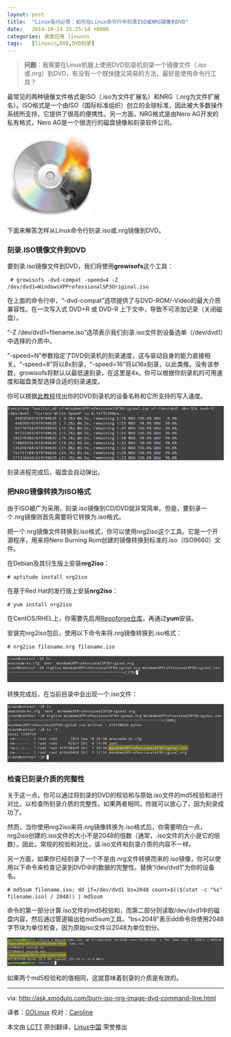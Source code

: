 ```yaml
---
layout: post
title:	"Linux有问必答：如何在Linux命令行中刻录ISO或NRG镜像到DVD"
date:	2014-10-24 15:25:14 +0800 
categories:	桌面应用 linuxcn 
tags:	[linuxcn,DVD,DVD刻录]
---
```




> 
> **问题**：我需要在Linux机器上使用DVD刻录机刻录一个镜像文件（.iso或.nrg）到DVD，有没有一个既快捷又简易的方法，最好是使用命令行工具？
> 
> 
> 


最常见的两种镜像文件格式是ISO（.iso为文件扩展名）和NRG（.nrg为文件扩展名）。ISO格式是一个由ISO（国际标准组织）创立的全球标准，因此被大多数操作系统所支持，它提供了很高的便携性。另一方面，NRG格式是由Nero AG开发的私有格式，Nero AG是一个很流行的磁盘镜像和刻录软件公司。


![](/Asserts/Images/album/201410/24/152523b7yb93kk2kyjbx19.jpg)


下面来解答怎样从Linux命令行刻录.iso或.nrg镜像到DVD。


### 刻录.ISO镜像文件到DVD


要刻录.iso镜像文件到DVD，我们将使用**growisofs**这个工具：



```
 # growisofs -dvd-compat -speed=4 -Z /dev/dvd1=WindowsXPProfessionalSP3Original.iso 

```

在上面的命令行中，“-dvd-compat”选项提供了与DVD-ROM/-Video的最大介质兼容性。在一次写入式 DVD+R 或 DVD-R 上下文中，导致不可添加记录（关闭磁盘）。


“-Z /dev/dvd1=filename.iso”选项表示我们刻录.iso文件到设备选单（/dev/dvd1）中选择的介质中。


“-speed=N”参数指定了DVD刻录机的刻录速度，这与驱动自身的能力直接相关。“-speed=8”将以8x刻录，“-speed=16”将以16x刻录，以此类推。没有该参数，growisofs将默认以最低速刻录，在这里是4x。你可以根据你刻录机的可用速度和磁盘类型选择合适的刻录速度。


你可以根据[此教程](http://linux.cn/article-4081-1.html)找出你的DVD刻录机的设备名称和它所支持的写入速度。


![](/Asserts/Images/album/201410/24/152526qh5kxvoh5hlh22ik.jpg)


刻录进程完成后，磁盘会自动弹出。


### 把NRG镜像转换为ISO格式


由于ISO被广为采用，刻录.iso镜像到CD/DVD就非常简单。但是，要刻录一个.nrg镜像则首先需要将它转换为.iso格式。


把一个.nrg镜像文件转换到.iso格式，你可以使用nrg2iso这个工具。它是一个开源程序，用来将Nero Burning Rom创建的镜像转换到标准的.iso（ISO9660）文件。


在Debian及其衍生版上安装**nrg2iso**：



```
# aptitude install nrg2iso

```

在基于Red Hat的发行版上安装**nrg2iso**：



```
# yum install nrg2iso 

```

在CentOS/RHEL上，你需要先启用[Repoforge仓库](http://xmodulo.com/how-to-set-up-rpmforge-repoforge-repository-on-centos.html)，再通过**yum**安装。


安装完nrg2iso包后，使用以下命令来将.nrg镜像转换到.iso格式：



```
# nrg2iso filename.nrg filename.iso 

```

![](/Asserts/Images/album/201410/24/152527nvmvk7ymkqupk7jb.jpg)


转换完成后，在当前目录中会出现一个.iso文件：


![](/Asserts/Images/album/201410/24/152530s0rrmharceeav18t.jpg)


### 检查已刻录介质的完整性


关于这一点，你可以通过将刻录的DVD的校验和与原始.iso文件的md5校验和进行对比，以检查所刻录介质的完整性。如果两者相同，你就可以放心了，因为刻录成功了。


然而，当你使用nrg2iso来将.nrg镜像转换为.iso格式后，你需要明白一点，nrg2iso创建的.iso文件的大小不是2048的倍数（通常，.iso文件的大小是它的倍数）。因此，常规的校验和对比，该.iso文件和刻录介质的内容不一样。


另一方面，如果你已经刻录了一个不是由.nrg文件转换而来的.iso镜像，你可以使用以下命令来检查记录到DVD中的数据的完整性。替换“/dev/dvd1”为你的设备名。



```
# md5sum filename.iso; dd if=/dev/dvd1 bs=2048 count=$(($(stat -c "%s" filename.iso) / 2048)) | md5sum 

```

命令的第一部分计算.iso文件的md5校验和，而第二部分则读取/dev/dvd1中的磁盘内容，然后通过管道输出给md5sum工具。“bs=2048”表示dd命令将使用2048字节块为单位检查，因为原始iso文件以2048为单位划分。


![](/Asserts/Images/album/201410/24/152532tcy2minymcz42zcc.jpg)


如果两个md5校验和的值相同，这就意味着刻录的介质是有效的。




---


via: <http://ask.xmodulo.com/burn-iso-nrg-image-dvd-command-line.html>


译者：[GOLinux](https://github.com/GOLinux) 校对：[Caroline](https://github.com/carolinewuyan)


本文由 [LCTT](https://github.com/LCTT/TranslateProject) 原创翻译，[Linux中国](http://linux.cn/) 荣誉推出
